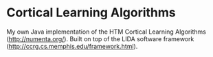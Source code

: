 Cortical Learning Algorithms
==========================

My own Java implementation of the HTM Cortical Learning Algorithms (http://numenta.org/).
Built on top of the LIDA software framework (http://ccrg.cs.memphis.edu/framework.html).
